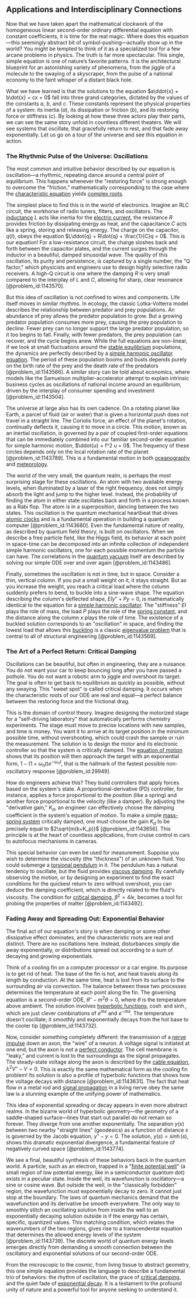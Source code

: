 ## Applications and Interdisciplinary Connections

Now that we have taken apart the mathematical clockwork of the homogeneous linear second-order ordinary differential equation with constant coefficients, it is time for the real magic. Where does this equation—this seemingly abstract bit of symbol-pushing—actually show up in the world? You might be tempted to think of it as a specialized tool for a few arcane problems in physics. The truth is far more spectacular. This single, simple equation is one of nature’s favorite patterns. It is the architectural blueprint for an astonishing variety of phenomena, from the jiggle of a molecule to the swaying of a skyscraper, from the pulse of a national economy to the faint whisper of a distant black hole.

What we have learned is that the solutions to the equation $a\ddot{x} + b\dot{x} + cx = 0$ fall into three grand categories, dictated by the values of the constants $a$, $b$, and $c$. These constants represent the physical properties of a system: its inertia ($a$), its dissipation or friction ($b$), and its restoring force or stiffness ($c$). By looking at how these three actors play their parts, we can see the same story unfold in countless different theaters. We will see systems that oscillate, that gracefully return to rest, and that fade away exponentially. Let us go on a tour of the universe and see this equation in action.

### The Rhythmic Pulse of the Universe: Oscillations

The most common and intuitive behavior described by our equation is oscillation—a rhythmic, repeating dance around a central point of equilibrium. This happens whenever the "restoring force" is strong enough to overcome the "friction," mathematically corresponding to the case where the [characteristic equation](@article_id:148563) yields [complex roots](@article_id:172447).

The simplest place to find this is in the world of electronics. Imagine an RLC circuit, the workhorse of radio tuners, filters, and oscillators. The [inductance](@article_id:275537) $L$ acts like inertia for the [electric current](@article_id:260651), the resistance $R$ provides friction by dissipating energy as heat, and the capacitance $C$ acts like a spring, storing and releasing energy. The charge on the capacitor, $q(t)$, obeys the equation $L\ddot{q} + R\dot{q} + \frac{1}{C}q = 0$. This is our equation! For a low-resistance circuit, the charge sloshes back and forth between the capacitor plates, and the current surges through the inductor in a beautiful, damped sinusoidal wave. The quality of this oscillation, its purity and persistence, is captured by a single number, the "Q factor," which physicists and engineers use to design highly selective radio receivers. A high-Q circuit is one where the damping $R$ is very small compared to the interplay of $L$ and $C$, allowing for sharp, clear resonance [@problem_id:1143570].

But this idea of oscillation is not confined to wires and components. Life itself moves in similar rhythms. In ecology, the classic Lotka-Volterra model describes the relationship between predator and prey populations. An abundance of prey allows the predator population to grow. But a growing predator population consumes more prey, causing the prey population to decline. Fewer prey can no longer support the large predator population, so it too begins to fall. Finally, with fewer predators, the prey population can recover, and the cycle begins anew. While the full equations are non-linear, if we look at small fluctuations around the [stable equilibrium](@article_id:268985) populations, the dynamics are perfectly described by a [simple harmonic oscillator equation](@article_id:195523). The period of these population booms and busts depends purely on the birth rate of the prey and the death rate of the predators [@problem_id:1143566]. A similar story can be told about economics, where models like the Samuelson multiplier-accelerator attempt to explain intrinsic business cycles as oscillations of national income around an equilibrium, driven by the interplay of consumer spending and investment [@problem_id:1143504].

The universe at large also has its own cadence. On a rotating planet like Earth, a parcel of fluid (air or water) that is given a horizontal push does not travel in a straight line. The Coriolis force, an effect of the planet's rotation, continually deflects it, causing it to move in a circle. This motion, known as an inertial oscillation, is governed by a pair of coupled first-order equations that can be immediately combined into our familiar second-order equation for simple harmonic motion, $\ddot{u} + f^2 u = 0$. The frequency of these circles depends only on the local rotation rate of the planet [@problem_id:1143789]. This is a fundamental motion in both [oceanography](@article_id:148762) and [meteorology](@article_id:263537).

The world of the very small, the quantum realm, is perhaps the most surprising stage for these oscillations. An atom with two available energy levels, when illuminated by a laser of the right frequency, does not simply absorb the light and jump to the higher level. Instead, the probability of finding the atom in either state oscillates back and forth in a process known as a Rabi flop. The atom is in a superposition, dancing between the two states. This oscillation is the quantum mechanical heartbeat that drives [atomic clocks](@article_id:147355) and is a fundamental operation in building a quantum computer [@problem_id:1143680]. Even the fundamental nature of reality, as described by quantum field theory, is built on oscillators. When we describe a free particle field, like the Higgs field, its behavior at each point in space-time can be decomposed into an infinite collection of independent simple harmonic oscillators, one for each possible momentum the particle can have. The correlations in the [quantum vacuum](@article_id:155087) itself are described by solving our simple ODE over and over again [@problem_id:1143486].

Finally, sometimes the oscillation is not in time, but in space. Consider a thin, vertical column. If you put a small weight on it, it stays straight. But as you increase the weight, you reach a critical load where the column suddenly prefers to bend, to buckle into a sine-wave shape. The equation describing the column's deflected shape, $EI y'' + P y = 0$, is mathematically identical to the equation for a [simple harmonic oscillator](@article_id:145270). The "stiffness" $EI$ plays the role of mass, the load $P$ plays the role of the [spring constant](@article_id:166703), and the distance along the column $x$ plays the role of time. The existence of a buckled solution corresponds to an "oscillation" in space, and finding the lowest load that allows this [buckling](@article_id:162321) is a classic [eigenvalue problem](@article_id:143404) that is central to all of structural engineering [@problem_id:1143569].

### The Art of a Perfect Return: Critical Damping

Oscillations can be beautiful, but often in engineering, they are a nuisance. You do not want your car to keep bouncing long after you have passed a pothole. You do not want a robotic arm to jiggle and overshoot its target. The goal is often to get back to equilibrium as quickly as possible, without any swaying. This "sweet spot" is called critical damping. It occurs when the characteristic roots of our ODE are real and equal—a perfect balance between the restoring force and the frictional drag.

This is the domain of control theory. Imagine designing the motorized stage for a "self-driving laboratory" that automatically performs chemistry experiments. The stage must move to precise locations with new samples, and time is money. You want it to arrive at its target position in the minimum possible time, without overshooting, which could crash the sample or ruin the measurement. The solution is to design the motor and its electronic controller so that the system is critically damped. The [equation of motion](@article_id:263792) shows that its position will then approach the target with an exponential form, $1-(1+\omega_n t)e^{-\omega_n t}$, that is the hallmark of the fastest possible non-oscillatory response [@problem_id:29949].

How do engineers achieve this? They build controllers that apply forces based on the system's state. A proportional-derivative (PD) controller, for instance, applies a force proportional to the position (like a spring) and another force proportional to the velocity (like a damper). By adjusting the "derivative gain," $K_d$, an engineer can effectively choose the damping coefficient in the system's equation of motion. To make a simple [mass-spring system](@article_id:267002) critically damped, one must choose the gain $K_d$ to be precisely equal to $2\sqrt{m(k+K_p)}$ [@problem_id:1143656]. This principle is at the heart of countless applications, from cruise control in cars to autofocus mechanisms in cameras.

This special behavior can even be used for measurement. Suppose you wish to determine the viscosity (the "thickness") of an unknown fluid. You could submerge a [torsional pendulum](@article_id:171867) in it. The pendulum has a natural tendency to oscillate, but the fluid provides [viscous damping](@article_id:168478). By carefully observing the motion, or by designing an experiment to find the exact conditions for the quickest return to zero without overshoot, you can deduce the damping coefficient, which is directly related to the fluid's viscosity. The condition for [critical damping](@article_id:154965), $\beta^2=4I\kappa$, becomes a tool for probing the properties of matter [@problem_id:1143492].

### Fading Away and Spreading Out: Exponential Behavior

The final act of our equation's story is when damping or some other dissipative effect dominates, and the characteristic roots are real and distinct. There are no oscillations here. Instead, disturbances simply die away exponentially, or distributions spread out according to a sum of decaying and growing exponentials.

Think of a cooling fin on a computer processor or a car engine. Its purpose is to get rid of heat. The base of the fin is hot, and heat travels along its length by conduction. At the same time, heat is lost from its surface to the surrounding air via convection. The balance between these two processes determines the temperature at each point along the fin. The governing equation is a second-order ODE, $\theta'' - m^2\theta = 0$, where $\theta$ is the temperature above ambient. The solution involves [hyperbolic functions](@article_id:164681), $\cosh$ and $\sinh$, which are just clever combinations of $e^{mx}$ and $e^{-mx}$. The temperature doesn't oscillate; it smoothly and exponentially decays from the hot base to the cooler tip [@problem_id:1143732].

Now, consider something completely different: the transmission of a [nerve impulse](@article_id:163446) down an axon, the "wire" of a neuron. A voltage signal is initiated at one end, but the axon is not a [perfect conductor](@article_id:272926). The cell membrane is "leaky," and current is lost to the surroundings as the signal propagates. The steady-state voltage along the axon is described by the [cable equation](@article_id:263207), $\lambda^2 V'' - V = 0$. This is exactly the same mathematical form as the cooling fin problem! Its solution is also a profile of hyperbolic functions that shows how the voltage decays with distance [@problem_id:1143631]. The fact that heat flow in a metal rod and [signal propagation](@article_id:164654) in a living nerve obey the same law is a stunning example of the unifying power of mathematics.

This idea of exponential spreading or decay appears in even more abstract realms. In the bizarre world of hyperbolic geometry—the geometry of a saddle-shaped surface—lines that start out parallel do not remain so forever. They diverge from one another exponentially. The separation $y(s)$ between two nearby "straight lines" (geodesics) as a function of distance $s$ is governed by the Jacobi equation, $y'' - y = 0$. The solution, $y(s) = \sinh(s)$, shows this dramatic exponential divergence, a fundamental feature of negatively curved space [@problem_id:1143774].

We see a final, beautiful synthesis of these behaviors back in the quantum world. A particle, such as an electron, trapped in a "[finite potential well](@article_id:143872)" (a small region of low potential energy, like in a semiconductor quantum dot) exists in a peculiar state. Inside the well, its wavefunction is oscillatory—a sine or cosine wave. But outside the well, in the "classically forbidden" region, the wavefunction must exponentially decay to zero. It cannot just stop at the boundary. The laws of quantum mechanics demand that the wavefunction and its derivative be smooth everywhere. The only way to smoothly stitch an oscillating solution from inside the well to an exponentially decaying solution outside is if the energy has certain, specific, quantized values. This matching condition, which relates the wavenumbers of the two regions, gives rise to a transcendental equation that determines the allowed energy levels of the system [@problem_id:1143739]. The discrete world of quantum energy levels emerges directly from demanding a smooth connection between the oscillatory and exponential solutions of our second-order ODE.

From the microscopic to the cosmic, from living tissue to abstract geometry, this one simple equation provides the language to describe a fundamental trio of behaviors: the rhythm of oscillation, the grace of [critical damping](@article_id:154965), and the quiet fade of [exponential decay](@article_id:136268). It is a testament to the profound unity of nature and a powerful tool for anyone seeking to understand it.